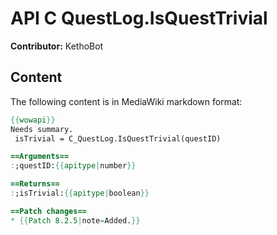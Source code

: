 # API C QuestLog.IsQuestTrivial

**Contributor:** KethoBot

## Content

The following content is in MediaWiki markdown format:

```mediawiki
{{wowapi}}
Needs summary.
 isTrivial = C_QuestLog.IsQuestTrivial(questID)

==Arguments==
:;questID:{{apitype|number}}

==Returns==
:;isTrivial:{{apitype|boolean}}

==Patch changes==
* {{Patch 8.2.5|note=Added.}}
```